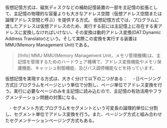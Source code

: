 仮想記憶方式は、磁気ディスクなどの補助記憶装置の一部を主記憶の拡張として、主記憶の物理的な容量よりも大きなアドレス空間（仮想アドレス空間または論理アドレス空間と呼ぶ）を提供する方式。
仮想記憶方式では、プログラムに渡したアドレスは仮想アドレスのため、実行する前には主記憶上に存在する実アドレスに変換しなければいけない、その変換は動的アドレス変換(DAT:Dynamic Address Translator)という。そして実際この変換を実行する装置はMMU(Memory Management Unit)である。

> [!Info] MMU
> MMU(Memory Management Unit，メモリ管理機構)は、主記憶を管理するためのハードウェア機構で、アドレス変換機能やメモリ保護機能、キャッシュ制御機能、及びバス調停機能などを持っています。

仮想記憶を実現する方式は、大きく分けて以下の二つがある：
　- [[ページング方式]]:プログラムをページという単位で分割し、ページ単位でアドレス変換を行う。実行に必要なページのみを主記憶に読み込むので、主記憶の有効活用やフラグメンテーション問題の対策になる。

　- セグメント方式:プログラムをセグメントという可変長の論理的単位に分割し、セグメント単位でアドレス変換を行う。また、ページング方式と組み合わせたセグメンテーションページング方式もある。